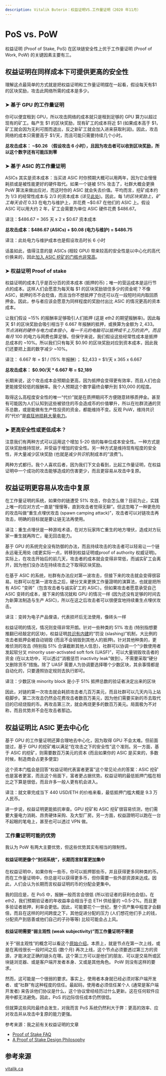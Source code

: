 ```yaml
---
description: Vitalik Buterin：权益证明VS.工作量证明（2020 年11月）
---
```


# PoS vs. PoW

权益证明 \(Proof of Stake, PoS\) 在区块链安全性上优于工作量证明 \(Proof of Work, PoW\) 的关键因素主要有三。

## **权益证明在同样成本下可提供更高的安全性**

理解这点最简单的方式就是把权益证明和工作量证明摆在一起看，假设每天有$1的区块奖励，攻击此网络所需的成本是多少。

### ➤ **基于 GPU 的工作量证明**

你可以便宜租到 GPU，所以攻击网络的成本就只是租到足够的 GPU 算力以超过现有的矿工。每产生 $1 的区块奖励，现有矿工的成本将近 $1 \(如果成本高于 $1，矿工就会因为无利可图而退出，反之新矿工就会加入进来获取利润\)。因此，攻击网络的成本只需要高于 $1/天，而且可能只需要持续几个小时。

**总攻击成本： ~$0.26 （假设攻击 6 小时），且因为攻击者可以收到区块奖励，所以这个数字还有可能压到零**

### ➤ **基于 ASIC 的工作量证明**

ASICs 其实是资本成本：当买进 ASIC 时你预期大概可以用两年，因为它会慢慢耗损或是被性能更好的硬件取代。如果一个链被 51% 攻击了，社群大概会更换 PoW 算法来做出应对，而这时你的 ASIC 就会失去价值。平均而言，挖矿成本约为 1/3 的经常性成本与 2/3 的资本成本 \(详见[此处](https://eth.wiki/concepts/proof-of-stake-faqs#what-about-capital-lockup-costs)\)。因此，每 $1 的区块奖励上，矿工每天会花 ~$0.33 在电力与维护上，并花费 ~$0.67 在他们的 ASIC 上。假设 ASIC 可以用大约 2 年，矿工会需要为单位 ASIC 硬件花费 $486.67。

译注：$486.67 = 365 天 x 2 x $0.67 资本成本

**总攻击成本：$486.67 \(ASICs\) + $0.08 \(电力与维护\) = $486.75**

译注：此处电力与维护成本也是假设攻击时长 6 小时

话虽如此，值得注意的是 ASICs \(相较 GPU\) 带来较高的安全性是以中心化的高代价换来的，因此[加入 ASIC 挖矿的门槛也非常高](https://blog.ethereum.org/2014/06/19/mining/)。

### ➤ **权益证明 Proof of stake**

权益证明的成本几乎是百分百的资本成本 \(抵押的币\)；唯一的营运成本是运行节点的成本。这样人们会愿意为每天每 $1 的区块奖励锁住多少的资金呢？不像 ASIC，抵押的币不会贬值，而且当你不想抵押了你还可以在一段短时间内取回质押金。因此，参与者应该会愿意为同样程度的奖励付出比 ASIC 的情况更高的资本成本。

让我们假设 ~15% 的报酬率足够吸引人们抵押 \(这是 eth2 的期望报酬率\)。因此每天 $1 的区块奖励会吸引相当于 6.667 年报酬的抵押，或换算为金额为 $2,433 。节点消耗的硬件与电力成本很小，每一千元的电脑可以抵押成千上万的资产，而且每月 ~$100 的电力与网费也算足够。但保守来说，我们假设这些经常性成本是抵押总成本的 ~10%。所以我们只有每天 $0.90 的区块奖励对应到资本成本，因此我们还要把上面的数字减少 ~10%。

译注： 6.667 年 = $1 / \(15% 年报酬）； $2,433 = $1/天 x 365 x 6.667

**总攻击成本： $0.90/天 \* 6.667 年 = $2,189**

长期来说，这个攻击成本会预期会更高，因为抵押会变得更有效率，而且人们也会更能接受较低的报酬率。我个人预期这个数字最终会攀升到 $10,000 的程度。

取得这么高程度安全性的唯一“代价”就是在质押期间不方便随意转移质押金。甚至有可能因为人们认知到这些被锁住的币会造成币的价值攀升，所以在社群流通的货币总数，或是能做有生产性投资的资金，都能维持不变。反观 PoW，维持共识的“代价”是[疯狂地损耗大量电力](https://www.theverge.com/2019/7/4/20682109/bitcoin-energy-consumption-annual-calculation-cambridge-index-cbeci-country-comparison)。

### ➤ **更高安全性或更低成本？**

注意我们有两种方式可以运用这个增加 5-20 倍的每单位成本安全性。一种方式是区块奖励维持现状，并受益于增加的安全性。另一种方式是维持现有程度的安全性，并大量减少区块奖励 \(也就是减少共识机制成本的“浪费”\)。

两种方式都行。我个人喜欢后者，因为我们下文会看到，比起工作量证明，在权益证明中一个成功的攻击能够造成的伤害更少，而且更容易从攻击中复原。



## **权益证明更容易从攻击中复原**

在工作量证明的系统，如果你的链遭受 51% 攻击，你会怎么做？目前为止，实践上唯一的应对方式一直是“慢慢等，直到攻击者觉得无聊”。但这忽略了一种更危险的攻击叫做“重生点埋伏攻击 \(spawn camping attack\)”，攻击者可以对链攻击再攻击，明确的目标就是要让链无法再使用。

译注：重生点埋伏是一种游戏术语，在对方玩家阵亡重生的地方埋伏，造成对方玩家一重生就再阵亡，毫无回击能力。

基于 GPU 的系统完全没有防御的办法，而且持续攻击的攻击者可以轻易让一个链永远毫无用处 \(或更实际一点，转移到权益证明或proof of authority 权威证明\)。实际上，在攻击开始后的前几天，攻击者的成本就会变得非常低，而诚实矿工会离开，因为他们没办法在持续攻击之下取得区块奖励。

在基于 ASIC 的系统，社群有办法应对第一波攻击，但接下来的攻击就会变得很容易。社群可以在第一波攻击之后，硬分叉来更换工作量證明的演算法，也就是把所有 ASIC “变砖”（包含攻击者与诚实矿工的 ASIC）。但如果攻击者愿意承受自己 ASIC 变砖的成本，接下来的情况就和 GPU 的情况一样 \(因为还没有足够的时间去为新算法制造与生产 ASIC\)，所以在这之后攻击者可以很便宜地持续重生点埋伏攻击。

译注：变砖为电子产品俚语，代表损坏后无法使用，像砖头一样

权益证明的情况，情况则变得非常开朗。针对一些种类的 51% 攻击 \(特别指想要推翻已经敲定的区块\)，权益证明[共识有内建](https://arxiv.org/abs/1710.09437)的“罚没 \(slashing\)”机制，大比例的攻击者抵押会被自动销毁 \(而且不会销毁到其他人的抵押\)。针对其他种类的，更难侦测的攻击 \(特别指 51% 合谋截断其他人信息\)，社群可以协调一个“少数使用者发起软分叉 minority user-activated soft fork \(UASF\)”，可以大量销毁攻击者的资金 \(在以太坊中，可以透过“消极惩罚 inactivity leak”做到）。不需要采取“硬分叉删除货币”措施。除了 UASF 需要人为协调要选择哪个少数区块，其余事情都是自动化的，只要遵照协定规则去执行即可。

译注：少数区块 minority block 是小于 51% 抵押总数的验证者决定出来的区块

因此，对链的第一次攻击就会耗损攻击者几百万美元，而且社群可以几天内马上站稳脚步。第二次攻击仍然会花费攻击者数百万美元，因为他们需要买新的币去取代旧的已经烧毁的币。再攻击第三次，就会再烧更多的数百万美元。局面极为不对称，而且优势并不会在攻击者那边。

## **权益证明比 ASIC 更去中心化**

基于 GPU 的工作量证明还算合理地去中心化，因为取得 GPU 不会太难。但前面提过，基于 GPU 的挖矿难以满足“在攻击之下的安全性”这个准则。另一方面，基于 ASIC 的挖矿，则需要数百万美元的资本 \(而且如果你的 ASIC 是买来的，多数时候，制造商会占更多便宜\)

这个资本门槛会是回答“权益证明代表富者更富”这个常见论点的答案：ASIC 挖矿也是富者更富，而且这个局面下，富者更占据优势。权益证明的最低抵押门槛在相比之下算是很低，而且许多一般人更有机会进入。

译注：就文章完成当下 440 USD/ETH 的价格来看，最低抵押门槛大概是 9.3 万人民币。

进一步说，权益证明更能抵抗审查。GPU 挖矿和 ASIC 挖矿很容易侦测，他们需要大量电力消耗、昂贵硬体采购、及大型厂房。另一方面，权益證明可以跑在一台不起眼的笔电上，甚至也可以透过 VPN 做。

### **工作量证明可能的优势**

我认为 PoW 有两大主要优势，但这些优势其实有相当的限制性。

#### **权益证明更像个“封闭系统”，长期而言财富更加集中**

在权益证明中，如果你有一些币，你可以抵押那些币，并且获得更多同种类的币。而在工作量证明中，你总是可以获得更多币，但你需要一些外部资源来达成。因此，人们会认为长期而言权益证明的币的分配会更集中。

我的回应是，在 PoS 中，报酬一般而言会很低 \(所以验证者的获利也会低\)。在 eth2，我们预期验证者的年收益率会相当于总 ETH 供给量的 ~0.5-2%。而且更多验证者抵押，利率会更低。因此，可能要花个一世纪，整个资产集中程度才会翻倍，而且在这样的时间跨度之下，其他促进分配的压力 \(人们想花他们手上的钱，分配资产到慈善或他们自己的子孙等等\) 比较可能会占上风。

#### **权益证明需要“弱主观性 \(weak subjectivity\)”而工作量证明不需要**

关于“弱主观性”的概念可以看这个[原始介绍](https://blog.ethereum.org/2014/11/25/proof-stake-learned-love-weak-subjectivity/)。本质上，就是节点在第一次上线，或是在离线很长一段时间之后 \(数个月\) 再次上线，这个节点必须要透过第三方的资源，才能决定正确的链头在哪。这个第三方可以是他们的朋友、可以是交易所或区块链浏览器、或是客户端开发者本身、又或是其他角色。 PoW 则没有这样的要求。

然而，这可能是一个很弱的要求。事实上，使用者本身就已经必须对客户端开发者、或“社群”有这种程度的信任。最起码，使用者必须信任某个人 \(通常是客户端开发者\) 来告诉他们协议是什么，这个协议曾经经历过什么更新。这在任何软件应用中都无法避免。因此，PoS 的边际信任成本仍然很低。

但就算这些风险最终会发生，对我而言 PoS 系统仍然利大于弊：更高的效率、应对攻击并从攻击中复原的能力更强。

参考来源：我之前有关权益证明的文章

* [Proof of Stake FAQ](https://eth.wiki/concepts/proof-of-stake-faqs)
* [A Proof of Stake Design Philosophy](https://medium.com/@VitalikButerin/a-proof-of-stake-design-philosophy-506585978d51)

## 参考来源

 [vitalik.ca](https://vitalik.ca/general/2020/11/06/pos2020.html)

